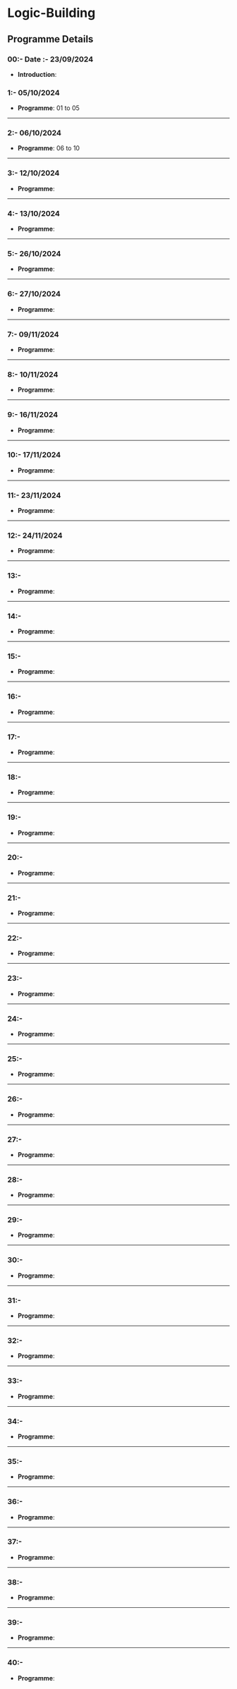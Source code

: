 # Logic-Building
## Programme Details
### 00:- Date :-  23/09/2024 
- **Introduction**:

### 1:- 05/10/2024 
- **Programme**: 01 to 05

---

### 2:- 06/10/2024  
- **Programme**: 06 to 10 

---

### 3:- 12/10/2024  
- **Programme**:   

---

### 4:- 13/10/2024  
- **Programme**:  

---

### 5:- 26/10/2024  
- **Programme**:  

---

### 6:- 27/10/2024  
- **Programme**:  

---

### 7:- 09/11/2024  
- **Programme**:  

---

### 8:- 10/11/2024  
- **Programme**:  

---

### 9:- 16/11/2024  
- **Programme**:  

---

### 10:- 17/11/2024 
- **Programme**:  

---

### 11:- 23/11/2024 
- **Programme**:  

---

### 12:- 24/11/2024
- **Programme**:  

---

### 13:-   
- **Programme**:  

---

### 14:-   
- **Programme**:  

---

### 15:-   
- **Programme**:  

---

### 16:-  
- **Programme**:  

---

### 17:-   
- **Programme**:  

---

### 18:-   
- **Programme**:  

---

### 19:-  
- **Programme**:  

---

### 20:- 
- **Programme**:  

---

### 21:- 
- **Programme**:  

---

### 22:- 
- **Programme**:  

---

### 23:- 
- **Programme**:  

---

### 24:- 
- **Programme**:  

---

### 25:- 
- **Programme**:  

---

### 26:-  
- **Programme**:  

---

### 27:- 
- **Programme**:  

---

### 28:- 
- **Programme**:  

---

### 29:- 
- **Programme**:  

---

### 30:- 
- **Programme**:  

---

### 31:- 
- **Programme**:  

---

### 32:- 
- **Programme**:  

---

### 33:- 
- **Programme**:  

---

### 34:- 
- **Programme**:  

---

### 35:- 
- **Programme**:  

---

### 36:- 
- **Programme**:  

---

### 37:- 
- **Programme**:  

---

### 38:- 
- **Programme**:  

---

### 39:- 
- **Programme**:  

---

### 40:- 
- **Programme**:  
